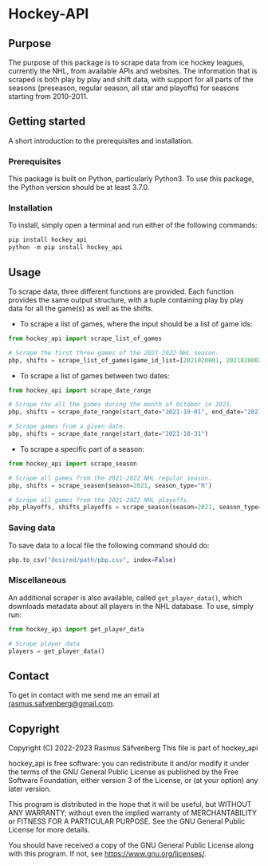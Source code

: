 # Hockey-API

## Purpose

The purpose of this package is to scrape data from ice hockey leagues, currently the NHL, 
from available APIs and websites. The information that is scraped is both play by play and
shift data, with support for all parts of the seasons (preseason, regular season, all star and playoffs)
for seasons starting from 2010-2011.

## Getting started
 
A short introduction to the prerequisites and installation.
 
### Prerequisites

This package is built on Python, particularly Python3. To use this package, the Python version should be 
at least 3.7.0.

### Installation

To install, simply open a terminal and run either of the following commands:

```python
pip install hockey_api
python -m pip install hockey_api
```

## Usage

To scrape data, three different functions are provided. Each function provides the same output structure, 
with a tuple containing play by play data for all the game(s) as well as the shifts.

- To scrape a list of games, where the input should be a list of game ids:
```python
from hockey_api import scrape_list_of_games

# Scrape the first three games of the 2021-2022 NHL season.
pbp, shifts = scrape_list_of_games(game_id_list=[2021020001, 2021020002, 2021020003])
```

- To scrape a list of games between two dates:
```python
from hockey_api import scrape_date_range

# Scrape the all the games during the month of October in 2021.
pbp, shifts = scrape_date_range(start_date="2021-10-01", end_date="2021-10-31")

# Scrape games from a given date.
pbp, shifts = scrape_date_range(start_date="2021-10-31")

```

- To scrape a specific part of a season:
```python
from hockey_api import scrape_season

# Scrape all games from the 2021-2022 NHL regular season.
pbp, shifts = scrape_season(season=2021, season_type="R")

# Scrape all games from the 2021-2022 NHL playoffs.
pbp_playoffs, shifts_playoffs = scrape_season(season=2021, season_type="P")
```

### Saving data
To save data to a local file the following command should do:
```python
pbp.to_csv("desired/path/pbp.csv", index=False)

```

### Miscellaneous
An additional scraper is also available, called ```get_player_data()```, which
downloads metadata about all players in the NHL database. To use, simply run:
```python
from hockey_api import get_player_data

# Scrape player data
players = get_player_data()
```

## Contact
To get in contact with me send me an email at rasmus.safvenberg@gmail.com.

## Copyright
Copyright (C) 2022-2023 Rasmus Säfvenberg
This file is part of hockey_api

hockey_api is free software: you can redistribute it and/or modify
it under the terms of the GNU General Public License as published by
the Free Software Foundation, either version 3 of the License, or
(at your option) any later version.

This program is distributed in the hope that it will be useful,
but WITHOUT ANY WARRANTY; without even the implied warranty of
MERCHANTABILITY or FITNESS FOR A PARTICULAR PURPOSE. See the
GNU General Public License for more details.

You should have received a copy of the GNU General Public License
along with this program. If not, see <https://www.gnu.org/licenses/>.